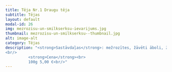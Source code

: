```yaml
---
title: Tēja Nr.1 Draugu tēja
subtitle: Tējas
layout: default
modal-id: 26
img: mezrozisu-un-smilkserksu-ievarijums.jpg
thumbnail: mezrozisu-un-smilkserksu--thumbnail.jpg
alt: image-alt
category: Tējas
description: "<strong>Sastāvdaļas</strong>: mežrozītes, žāvēti āboli, žāvētas cidonijas, žāvēti rabarberi, žāvētas apelsīnu mizas, rozīnes.<br/>
<br/>
          <strong>Cena</strong><br>
          100g 5,00 €<br/>"
---
```

